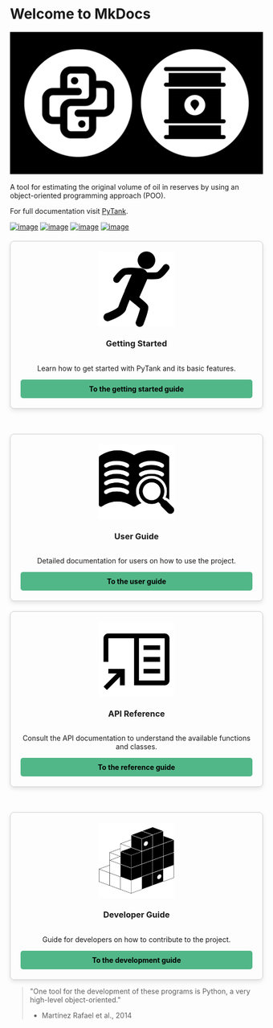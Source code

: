 # **Welcome to MkDocs**

![Figure 1](/static/Icon.png)

A tool for estimating the original volume of oil in reserves by using an
object-oriented programming approach (POO).

For full documentation
visit [PyTank](https://github.com/ESPOL-FICT-PETROLEOS/PYTANK.git).

[![image](https://badge.fury.io/py/pytank.svg)](https://badge.fury.io/py/pytask.svg)
[![image](https://img.shields.io/pypi/pyversions/pytank)](https://img.shields.io/pypi/pyversions/pytank)
[![image](https://github.com/reservoirpy/reservoirpy/actions/workflows/test.yml/badge.svg?branch=master)](https://github.com/reservoirpy/reservoirpy/actions/workflows/test.yml/badge.svg?branch=master)
[![image](https://codecov.io/gh/reservoirpy/reservoirpy/branch/master/graph/badge.svg?token=JC8R1PB5EO)](https://codecov.io/gh/reservoirpy/reservoirpy/branch/master/graph/badge.svg?token=JC8R1PB5EO)



<div class="card-container-1" style="display: flex; flex-wrap: wrap; gap: 50px; 
    margin-top: 20px; justify-content: center;">
    <a href="nav/getting_started/" class="intro-card" style="flex: 1 1 250px; 
        border: 1px solid #ccc; padding: 20px; border-radius: 8px; text-align: 
        center; box-shadow: 0 4px 8px rgba(0,0,0,0.1); display: flex; 
        flex-direction: column; justify-content: space-around; 
        text-decoration: none; color: inherit;">
        <img src="nav/_static/getting_started.svg" alt="Getting Started" 
            style="width: 100%; height: 150px; object-fit: contain; 
            border-radius: 8px 8px 0 0;">
        <h3 style="font-weight: bold;">Getting Started</h3>
        <p>Learn how to get started with PyTank and its basic features.</p>
        <span class="button" style="background-color: #52b788; color: black; 
            padding: 10px 15px; border-radius: 5px; text-decoration: none; 
            transition: transform 0.3s ease;font-weight: bold;"> 
            To the getting started guide 
        </span>
    </a>
    <a href="nav/setup/user_guide/" class="intro-card" style="flex: 1 1 250px; 
        border: 1px solid #ccc; padding: 20px; border-radius: 8px; text-align: 
        center; box-shadow: 0 4px 8px rgba(0,0,0,0.1); display: flex; 
        flex-direction: column; justify-content: space-around; 
        text-decoration: none; color: inherit;">
        <img src="nav/_static/user_guide.svg" alt="User Guide" style="width: 
            100%; height: 150px; object-fit: contain; 
            border-radius: 8px 8px 0 0;">
        <h3 style="font-weight: bold;">User Guide</h3>
        <p>Detailed documentation for users on how to use the project.</p>
        <span class="button" style="background-color: #52b788; color: black; 
            padding: 10px 15px; border-radius: 5px; text-decoration: none; 
            transition: transform 0.3s ease;font-weight: bold;"> 
            To the user guide 
        </span>
    </a>
</div>

<div class="card-container-2" style="display: flex; flex-wrap: wrap; gap: 50px; 
    margin-top: 20px; justify-content: center;">
    <a href="nav/API/api_reference/" class="intro-card" style="flex: 1 1 250px; 
        border: 1px solid #ccc; padding: 20px; border-radius: 8px; text-align: 
        center; box-shadow: 0 4px 8px rgba(0,0,0,0.1); display: flex; 
        flex-direction: column; justify-content: space-around; 
        text-decoration: none; color: inherit;">
        <img src="nav/_static/api.svg" alt="API Reference" style="width: 100%; 
            height: 150px; object-fit: contain; 
            border-radius: 8px 8px 0 0;">
        <h3 style="font-weight: bold;">API Reference</h3>
        <p>Consult the API documentation to understand the available functions 
            and classes.</p>
        <span class="button" style="background-color: #52b788; color: black; 
            padding: 10px 15px; border-radius: 5px; text-decoration: none; 
            transition: transform 0.3s ease;font-weight: bold;"> To the reference guide 
        </span>
    </a>
    <a href="nav/develop/develop_guide/" class="intro-card" 
        style="flex: 1 1 250px; border: 1px solid #ccc; padding: 20px; 
        border-radius: 8px; text-align: center; 
        box-shadow: 0 4px 8px rgba(0,0,0,0.1); display: flex; 
        flex-direction: column; justify-content: space-around; 
        text-decoration: none; color: inherit;">
        <img src="nav/_static/dev_guide.svg" alt="Developer Guide" style="width: 
            100%; height: 150px; object-fit: contain; 
            border-radius: 8px 8px 0 0;">
        <h3 style="font-weight: bold;">Developer Guide</h3>
        <p>Guide for developers on how to contribute to the project.</p>
        <span class="button" style="background-color: #52b788; color: black; 
            padding: 10px 15px; border-radius: 5px; text-decoration: none;  
            transition: transform 0.3s ease; font-weight: bold;"> 
            To the development guide 
        </span>
    </a>
</div>

<style>
    .button:active {
        transform: scale(0.95);
        background-color: #0056b3;
    }
</style>

> "One tool for the development of these programs is
> Python, a very high-level object-oriented."
> - Martínez Rafael et al., 2014